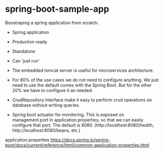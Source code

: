 # spring-boot-sample-app

Boostraping a spring application from scratch.

* Spring application
* Production ready
* Standalone
* Can 'just run'
* The embedded tomcat server is useful for microservices architecture.

* For 80% of the use cases we do not need to configure anything.
We just need to use the default comes with the Spring Boot. 
But for the other 20% we have to configure it as needed.

* CrudRepository interface make it easy to perform crud operations on database without writing queries.

* Spring boot actuator for monitoring. This is exposed on management.port in application.properties, 
so that we can easily configure that port. The default is 8080. (http://localhost:8080/health, http://localhost:8080/beans, etc.)

application.properties
https://docs.spring.io/spring-boot/docs/current/reference/html/common-application-properties.html
